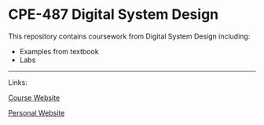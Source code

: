 # CPE-487 Digital System Design 
This repository contains coursework from Digital System Design including:
* Examples from textbook
* Labs

---

Links:

[Course Website](https://sites.google.com/view/ece487/home?authuser=0)

[Personal Website](https://sit.instructure.com/courses/38886)
